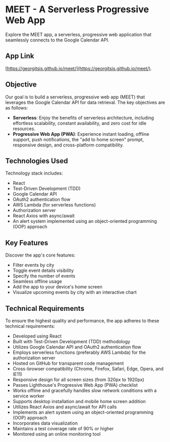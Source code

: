 # MEET - A Serverless Progressive Web App

Explore the MEET app, a serverless, progressive web application that seamlessly connects to the Google Calendar API.

## App Link

[https://georgitsis.github.io/meet/](https://georgitsis.github.io/meet/).

## Objective

Our goal is to build a serverless, progressive web app (MEET) that leverages the Google Calendar API for data retrieval. The key objectives are as follows:

- **Serverless**: Enjoy the benefits of serverless architecture, including effortless scalability, constant availability, and zero cost for idle resources.
- **Progressive Web App (PWA)**: Experience instant loading, offline support, push notifications, the "add to home screen" prompt, responsive design, and cross-platform compatibility.

## Technologies Used

Technology stack includes:

- React
- Test-Driven Development (TDD)
- Google Calendar API
- OAuth2 authentication flow
- AWS Lambda (for serverless functions)
- Authorization server
- React Axios with async/await
- An alert system implemented using an object-oriented programming (OOP) approach

## Key Features

Discover the app's core features:

- Filter events by city
- Toggle event details visibility
- Specify the number of events
- Seamless offline usage
- Add the app to your device's home screen
- Visualize upcoming events by city with an interactive chart

## Technical Requirements

To ensure the highest quality and performance, the app adheres to these technical requirements:

- Developed using React
- Built with Test-Driven Development (TDD) methodology
- Utilizes Google Calendar API and OAuth2 authentication flow
- Employs serverless functions (preferably AWS Lambda) for the authorization server
- Hosted on GitHub for transparent code management
- Cross-browser compatibility (Chrome, Firefox, Safari, Edge, Opera, and IE11)
- Responsive design for all screen sizes (from 320px to 1920px)
- Passes Lighthouse's Progressive Web App (PWA) checklist
- Works offline and gracefully handles slow network conditions with a service worker
- Supports desktop installation and mobile home screen addition
- Utilizes React Axios and async/await for API calls
- Implements an alert system using an object-oriented programming (OOP) approach
- Incorporates data visualization
- Maintains a test coverage rate of 90% or higher
- Monitored using an online monitoring tool
